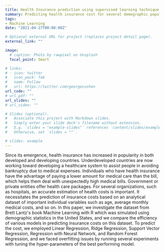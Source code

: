 ```yaml
---
title: Health Insurance prediction using supervised learning technique
summary: Predicting health insurance cost for several demographic population.
tags:
- Machine Learning
date: "2021-04-27T00:00:00Z"

# Optional external URL for project (replaces project detail page).
external_link: ""

image:
  # caption: Photo by rawpixel on Unsplash
  focal_point: Smart

# links:
# - icon: twitter
#   icon_pack: fab
#   name: Follow
#   url: https://twitter.com/georgecushen
url_code: ""
# url_pdf: ""
url_slides: ""
# url_video: ""

# Slides (optional).
#   Associate this project with Markdown slides.
#   Simply enter your slide deck's filename without extension.
#   E.g. `slides = "example-slides"` references `content/slides/example-slides.md`.
#   Otherwise, set `slides = ""`.

# slides: example
---
```


Since its emergence, health insurance has increased in popularity in both developed and developing countries. Underdeveloped countries are now working toward developing a healthcare system to assist people in avoiding bankruptcy due to medical expenses. Individuals who have health insurance have the advantage of paying a lower amount for medical care than the bill, which helps them deal with unexpectedly high medical bills. Government or private entities offer health care packages. For several organizations, such as hospitals, an accurate estimation of health costs is important. It necessitates the prediction of insurance costs based on an analytical dataset of important individual variables such as age, average monthly medical costs, and so on. In this paper, we investigate the dataset from Brett Lantz's book Machine Learning with R which was simulated using demographic statistics in the United States, and we compare the efficiency of various models in predicting insurance costs on this dataset. To predict the cost, we employed Linear Regression, Ridge Regression, Support Vector Regression, Regression with Neural Network, and Random Forest Regression, and we faced overfitting issues by running several experiments with tuning the hyper-parameters of the best performing model.